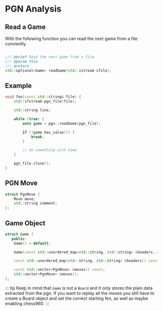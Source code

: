 # PGN Analysis

## Read a Game

With the following function you can read the next game from a file conviently.

```cpp

/// @brief Read the next game from a file
/// @param file
/// @return
std::optional<Game> readGame(std::istream &file);
```

## Example

```cpp
void foo(const std::string& file) {
    std::ifstream pgn_file(file);

    std::string line;

    while (true) {
        auto game = pgn::readGame(pgn_file);

        if (!game.has_value()) {
            break;
        }

        // do something with Game
    }

    pgn_file.close();
}
```

## PGN Move

```cpp
struct PgnMove {
    Move move;
    std::string comment;
};
```

## Game Object

```cpp
struct Game {
   public:
    Game() = default;

    Game(const std::unordered_map<std::string, std::string> &headers, const std::vector<PgnMove> &moves);

    const std::unordered_map<std::string, std::string> &headers() const;

    const std::vector<PgnMove> &moves() const;
    std::vector<PgnMove> &moves();
};
```

::: tip
Keep in mind that `Game` is not a `Board` and it only stores the plain data extracted from the pgn.
If you want to replay all the moves you still have to create a Board object and set the correct starting
fen, as well as maybe enabling chess960.
:::
